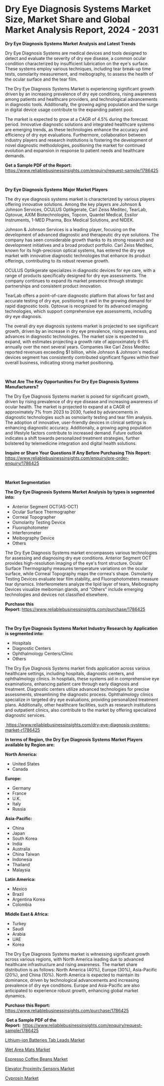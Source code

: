 <p><h1>Dry Eye Diagnosis Systems Market Size, Market Share and Global Market Analysis Report, 2024 - 2031</h1></p><p><strong>Dry Eye Diagnosis Systems Market Analysis and Latest Trends</strong></p>
<p><p>Dry Eye Diagnosis Systems are medical devices and tools designed to detect and evaluate the severity of dry eye disease, a common ocular condition characterized by insufficient lubrication on the eye's surface. These systems employ various techniques, including tear break-up time tests, osmolarity measurement, and meibography, to assess the health of the ocular surface and the tear film. </p><p>The Dry Eye Diagnosis Systems Market is experiencing significant growth driven by an increasing prevalence of dry eye conditions, rising awareness among patients and healthcare providers, and technological advancements in diagnostic tools. Additionally, the growing aging population and the surge in digital device usage contribute to the expanding patient pool. </p><p>The market is expected to grow at a CAGR of 4.5% during the forecast period. Innovative diagnostic solutions and integrated healthcare systems are emerging trends, as these technologies enhance the accuracy and efficiency of dry eye evaluations. Furthermore, collaboration between industry players and research institutions is fostering the development of novel diagnostic methodologies, positioning the market for continued evolution and expansion in response to patient needs and healthcare demands.</p></p>
<p><strong>Get a Sample PDF of the Report:&nbsp;</strong> <a href="https://www.reliablebusinessinsights.com/enquiry/request-sample/1786425?utm_campaign=102&utm_medium=2&utm_source=Github&utm_content=ia&utm_term=09102024&utm_id=dry-eye-diagnosis-systems">https://www.reliablebusinessinsights.com/enquiry/request-sample/1786425</a></p>
<p>&nbsp;</p>
<p><strong>Dry Eye Diagnosis Systems Major Market Players</strong></p>
<p><p>The dry eye diagnosis systems market is characterized by various players offering innovative solutions. Among the key players are Johnson & Johnson Services, OCULUS Optikgerate, Carl Zeiss Meditec, TearLab, Optovue, AXIM Biotechnologies, Topcon, Quantel Medical, Essilor Instruments, 1-MED Pharma, Box Medical Solutions, and NIDEK.</p><p>Johnson & Johnson Services is a leading player, focusing on the development of advanced diagnostic and therapeutic dry eye solutions. The company has seen considerable growth thanks to its strong research and development initiatives and a broad product portfolio. Carl Zeiss Meditec, known for its high-precision optical systems, has entered the dry eye market with innovative diagnostic technologies that enhance its product offerings, contributing to its robust revenue growth.</p><p>OCULUS Optikgerate specializes in diagnostic devices for eye care, with a range of products specifically designed for dry eye assessments. The company continues to expand its market presence through strategic partnerships and consistent product innovation. </p><p>TearLab offers a point-of-care diagnostic platform that allows for fast and accurate testing of dry eye, positioning it well in the growing demand for rapid diagnostic tools. Optovue is recognized for its advanced imaging technologies, which support comprehensive eye assessments, including dry eye diagnosis.</p><p>The overall dry eye diagnosis systems market is projected to see significant growth, driven by an increase in dry eye prevalence, rising awareness, and advances in diagnostic technologies. The market size is expected to expand, with estimates projecting a growth rate of approximately 6-8% annually over the next several years. Companies like Carl Zeiss Meditec reported revenues exceeding $1 billion, while Johnson & Johnson's medical devices segment has consistently contributed significant figures within their overall business, indicating strong market positioning.</p></p>
<p>&nbsp;</p>
<p><strong>What Are The Key Opportunities For Dry Eye Diagnosis Systems Manufacturers?</strong></p>
<p><p>The Dry Eye Diagnosis Systems market is poised for significant growth, driven by rising prevalence of dry eye disease and increasing awareness of ocular health. The market is projected to expand at a CAGR of approximately 7% from 2023 to 2030, fueled by advancements in diagnostic technologies such as osmolarity testing and tear film analysis. The adoption of innovative, user-friendly devices in clinical settings is enhancing diagnostic accuracy. Additionally, a growing aging population and lifestyle factors contribute to increased demand. Future outlook indicates a shift towards personalized treatment strategies, further bolstered by telemedicine integration and digital health solutions.</p></p>
<p><strong>Inquire or Share Your Questions If Any Before Purchasing This Report:</strong> <a href="https://www.reliablebusinessinsights.com/enquiry/pre-order-enquiry/1786425?utm_campaign=102&utm_medium=2&utm_source=Github&utm_content=ia&utm_term=09102024&utm_id=dry-eye-diagnosis-systems">https://www.reliablebusinessinsights.com/enquiry/pre-order-enquiry/1786425</a></p>
<p>&nbsp;</p>
<p><strong>Market Segmentation</strong></p>
<p><strong>The Dry Eye Diagnosis Systems Market Analysis by types is segmented into:</strong></p>
<p><ul><li>Anterior Segment OCT(AS-OCT)</li><li>Ocular Surface Thermographer</li><li>Corneal Topographer</li><li>Osmolarity Testing Device</li><li>Fluorophotometer</li><li>Interferometer</li><li>Meibography Device</li><li>Others</li></ul></p>
<p><p>The Dry Eye Diagnosis Systems market encompasses various technologies for assessing and diagnosing dry eye conditions. Anterior Segment OCT provides high-resolution imaging of the eye's front structure. Ocular Surface Thermography measures temperature variations on the ocular surface, while Corneal Topography maps the cornea's shape. Osmolarity Testing Devices evaluate tear film stability, and Fluorophotometers measure tear dynamics. Interferometers analyze the lipid layer of tears, Meibography Devices visualize meibomian glands, and "Others" include emerging technologies and devices not classified elsewhere.</p></p>
<p><strong>Purchase this Report:&nbsp;</strong><a href="https://www.reliablebusinessinsights.com/purchase/1786425?utm_campaign=102&utm_medium=2&utm_source=Github&utm_content=ia&utm_term=09102024&utm_id=dry-eye-diagnosis-systems">https://www.reliablebusinessinsights.com/purchase/1786425</a></p>
<p>&nbsp;</p>
<p><strong>The Dry Eye Diagnosis Systems Market Industry Research by Application is segmented into:</strong></p>
<p><ul><li>Hospitals</li><li>Diagnostic Centers</li><li>Ophthalmology Centers/Clinic</li><li>Others</li></ul></p>
<p><p>The Dry Eye Diagnosis Systems market finds application across various healthcare settings, including hospitals, diagnostic centers, and ophthalmology clinics. In hospitals, these systems aid in comprehensive eye examinations, enhancing patient care through early diagnosis and treatment. Diagnostic centers utilize advanced technologies for precise assessments, streamlining the diagnostic process. Ophthalmology clinics specialize in targeted dry eye evaluations, providing personalized treatment plans. Additionally, other healthcare facilities, such as research institutions and outpatient clinics, also contribute to the market by offering specialized diagnostic services.</p></p>
<p><a href="https://www.reliablebusinessinsights.com/dry-eye-diagnosis-systems-market-r1786425?utm_campaign=102&utm_medium=2&utm_source=Github&utm_content=ia&utm_term=09102024&utm_id=dry-eye-diagnosis-systems">&nbsp;https://www.reliablebusinessinsights.com/dry-eye-diagnosis-systems-market-r1786425</a></p>
<p><strong>In terms of Region, the Dry Eye Diagnosis Systems Market Players available by Region are:</strong></p>
<p>
    <p> <strong> North America: </strong>
        <ul>
            <li>United States</li>
            <li>Canada</li>
        </ul>
        </p> 
    <p> <strong> Europe: </strong>
        <ul>
            <li>Germany</li>
            <li>France</li>
            <li>U.K.</li>
            <li>Italy</li>
            <li>Russia</li>
        </ul>
        </p> 
    <p> <strong> Asia-Pacific: </strong>
        <ul>
            <li>China</li>
            <li>Japan</li>
            <li>South Korea</li>
            <li>India</li>
            <li>Australia</li>
            <li>China Taiwan</li>
            <li>Indonesia</li>
            <li>Thailand</li>
            <li>Malaysia</li>
        </ul>
        </p> 
    <p> <strong> Latin America: </strong>
        <ul>
            <li>Mexico</li>
            <li>Brazil</li>
            <li>Argentina Korea</li>
            <li>Colombia</li>
        </ul>
        </p> 
    <p> <strong> Middle East & Africa: </strong>
        <ul>
            <li>Turkey</li>
            <li>Saudi</li>
            <li>Arabia</li>
            <li>UAE</li>
            <li>Korea</li>
        </ul>
    </p>
    </p>
<p><p>The Dry Eye Diagnosis Systems market is witnessing significant growth across various regions, with North America leading due to advanced healthcare infrastructure and rising awareness. The market share distribution is as follows: North America (40%), Europe (30%), Asia-Pacific (20%), and China (10%). North America is expected to maintain its dominance, driven by technological advancements and increasing prevalence of dry eye conditions. Europe and Asia-Pacific are also anticipated to experience robust growth, enhancing global market dynamics.</p></p>
<p><strong>Purchase this Report: </strong><a href="https://www.reliablebusinessinsights.com/purchase/1786425?utm_campaign=102&utm_medium=2&utm_source=Github&utm_content=ia&utm_term=09102024&utm_id=dry-eye-diagnosis-systems">https://www.reliablebusinessinsights.com/purchase/1786425</a></p>
<p>&nbsp;<strong>Get a Sample PDF of the Report:&nbsp;&nbsp;</strong><a href="https://www.reliablebusinessinsights.com/enquiry/request-sample/1786425?utm_campaign=102&utm_medium=2&utm_source=Github&utm_content=ia&utm_term=09102024&utm_id=dry-eye-diagnosis-systems">https://www.reliablebusinessinsights.com/enquiry/request-sample/1786425</a></p>
<p><strong></strong></p>
<p><p><a href="https://github.com/RogerBennett414/Market-Research-Report-List-1/blob/main/lithium-ion-batteries-tab-leads-market.md?utm_campaign=102&utm_medium=2&utm_source=Github&utm_content=ia&utm_term=09102024&utm_id=dry-eye-diagnosis-systems">Lithium-ion Batteries Tab Leads Market</a></p><p><a href="https://www.linkedin.com/pulse/how-wet-area-mats-market-changing-from-2024-2031-growizr-ywnif?trackingId=p3gNT94AT6CUYvXXL78qBQ%3D%3D&utm_campaign=102&utm_medium=2&utm_source=Github&utm_content=ia&utm_term=09102024&utm_id=dry-eye-diagnosis-systems">Wet Area Mats Market</a></p><p><a href="https://issuu.com/reportprime-2/docs/espresso-coffee-beans-market-size-2_e9b380f1cba3d0?utm_campaign=102&utm_medium=2&utm_source=Github&utm_content=ia&utm_term=09102024&utm_id=dry-eye-diagnosis-systems">Espresso Coffee Beans Market</a></p><p><a href="https://github.com/SidorelaGurakuqi596/Market-Research-Report-List-1/blob/main/elevator-proximity-sensors-market.md?utm_campaign=102&utm_medium=2&utm_source=Github&utm_content=ia&utm_term=09102024&utm_id=dry-eye-diagnosis-systems">Elevator Proximity Sensors Market</a></p><p><a href="https://issuu.com/reportprime-2/docs/cyprosin-market-size-2030.pptx_345162514ce9ca?utm_campaign=102&utm_medium=2&utm_source=Github&utm_content=ia&utm_term=09102024&utm_id=dry-eye-diagnosis-systems">Cyprosin Market</a></p></p>